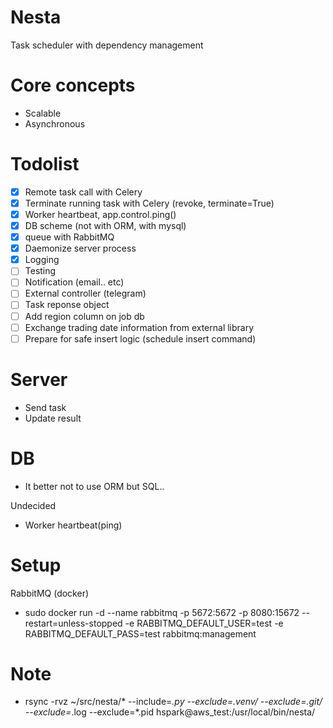 # Nesta

Task scheduler with dependency management

# Core concepts

- Scalable
- Asynchronous


# Todolist

- [x] Remote task call with Celery
- [x] Terminate running task with Celery (revoke, terminate=True)
- [x] Worker heartbeat, app.control.ping()
- [x] DB scheme (not with ORM, with mysql)
- [x] queue with RabbitMQ
- [x] Daemonize server process
- [x] Logging
- [ ] Testing
- [ ] Notification (email.. etc)
- [ ] External controller (telegram)
- [ ] Task reponse object
- [ ] Add region column on job db
- [ ] Exchange trading date information from external library
- [ ] Prepare for safe insert logic (schedule insert command)

# Server

- Send task
- Update result

# DB

- It better not to use ORM but SQL..

Undecided

- Worker heartbeat(ping)

# Setup

RabbitMQ (docker)
- sudo docker run -d --name rabbitmq -p 5672:5672 -p 8080:15672 --restart=unless-stopped -e RABBITMQ_DEFAULT_USER=test -e RABBITMQ_DEFAULT_PASS=test rabbitmq:management


# Note

- rsync -rvz ~/src/nesta/* --include=*.py  --exclude=.venv/ --exclude=.git/ --exclude=*.log --exclude=*.pid hspark@aws_test:/usr/local/bin/nesta/
